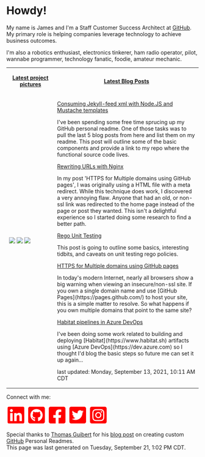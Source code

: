 # Howdy!

<p>My name is James and I'm a Staff Customer Success Architect at <a href="https://github.com">GitHub</a>. My primary role is helping companies leverage technology to achieve business outcomes.</p>
<p>I'm also a robotics enthusiast, electronics tinkerer, ham radio operator, pilot, wannabe programmer, technology fanatic, foodie, amateur mechanic.</p>

<table>
    <tr>
        <th width="25%">
            <p><a href="https://www.instagram.com/jamesmassardo/">Latest project pictures</a></p>
        </th>
        <th>
            <p><a href="https://dxrf.com/blog/">Latest Blog Posts</a></p>
        </th>
    </tr>
    <tr>
        <td>
            <p><img width="200" src="https:&#x2F;&#x2F;www.picuki.com&#x2F;hosted-by-instagram&#x2F;url&#x3D;https%3A%7C%7C%7C%7Cinstagram.flwo4-2.fna.fbcdn.net%7C%7Cv%7C%7Ct51.2885-15%7C%7Csh0.08%7C%7Ce35%7C%7Cs640x640%7C%7C242301716_396928455501902_7356949923999762785_n.jpg%3F_nc_ht%3Dinstagram.flwo4-2.fna.fbcdn.net%26_nc_cat%3D102%26_nc_ohc%3D2PxrdoWMXq8AX_Wc0Zr%26edm%3DAAWvnRQBAAAA%26ccb%3D7-4%26oh%3D106127911891a01ab73d3e74eaa6969c%26oe%3D61514C67%26_nc_sid%3De7738c" /> <img width="200" src="https:&#x2F;&#x2F;www.picuki.com&#x2F;hosted-by-instagram&#x2F;url&#x3D;https%3A%7C%7C%7C%7Cinstagram.flwo4-2.fna.fbcdn.net%7C%7Cv%7C%7Ct51.2885-15%7C%7Csh0.08%7C%7Ce35%7C%7Cs640x640%7C%7C242215610_376426500683079_1083206900476646870_n.jpg%3F_nc_ht%3Dinstagram.flwo4-2.fna.fbcdn.net%26_nc_cat%3D103%26_nc_ohc%3D94aaAN9Ok8wAX8wVs0N%26edm%3DAAWvnRQBAAAA%26ccb%3D7-4%26oh%3D8b888270b2e00a16799afe2fec019ba0%26oe%3D614BCE4B%26_nc_sid%3De7738c" /> <img width="200" src="https:&#x2F;&#x2F;www.picuki.com&#x2F;hosted-by-instagram&#x2F;url&#x3D;https%3A%7C%7C%7C%7Cinstagram.flwo4-2.fna.fbcdn.net%7C%7Cv%7C%7Ct51.2885-15%7C%7Csh0.08%7C%7Ce35%7C%7Cs640x640%7C%7C242489488_1299897067131294_1425688649842449222_n.jpg%3F_nc_ht%3Dinstagram.flwo4-2.fna.fbcdn.net%26_nc_cat%3D106%26_nc_ohc%3D1xmtvUClFokAX-D4ntR%26edm%3DAAWvnRQBAAAA%26ccb%3D7-4%26oh%3D29f0295137a43b142f9e60cc8cc5e068%26oe%3D614FDD70%26_nc_sid%3De7738c" /></p>
        </td>
        <td>
    
<p>
<a href="https://dxrf.com">Consuming Jekyll-feed xml with Node.JS and Mustache templates</a> 
</p>
<p>I&#39;ve been spending some free time sprucing up my GitHub personal readme. One of those tasks was to pull the last 5 blog posts from here and list them on my readme. This post will outline some of the basic components and provide a link to my repo where the functional source code lives.</p>

<p>
<a href="https://dxrf.com">Rewriting URLs with Nginx</a> 
</p>
<p>In my post &#39;HTTPS for Multiple domains using GitHub pages&#39;, I was originally using a HTML file with a meta redirect. While this technique does work, I discovered a very annoying flaw. Anyone that had an old, or non-ssl link was redirected to the home page instead of the page or post they wanted. This isn&#39;t a delightful experience so I started doing some research to find a better path.</p>

<p>
<a href="https://dxrf.com">Rego Unit Testing</a> 
</p>
<p>This post is going to outline some basics, interesting tidbits, and caveats on unit testing rego policies.</p>

<p>
<a href="https://dxrf.com">HTTPS for Multiple domains using GitHub pages</a> 
</p>
<p>In today&#39;s modern Internet, nearly all browsers show a big warning when viewing an insecure&#x2F;non-ssl site. If you own a single domain name and use [GitHub Pages](https:&#x2F;&#x2F;pages.github.com&#x2F;) to host your site, this is a simple matter to resolve. So what happens if you own multiple domains that point to the same site?</p>

<p>
<a href="https://dxrf.com">Habitat pipelines in Azure DevOps</a> 
</p>
<p>I&#39;ve been doing some work related to building and deploying [Habitat](https:&#x2F;&#x2F;www.habitat.sh) artifacts using [Azure DevOps](https:&#x2F;&#x2F;dev.azure.com) so I thought I&#39;d blog the basic steps so future me can set it up again...</p>

<p>last updated: Monday, September 13, 2021, 10:11 AM CDT</p>
</td>
</tr>
</table>

<p> Connect with me: 

[![LinkedIn](assets/linkedin.svg)](https://www.linkedin.com/in/james-massardo/)
[![GitHub](assets/github.svg)](https://github.com/jmassardo)
[![Facebook](assets/facebook.svg)](https://www.facebook.com/james.massardo)
[![Twitter](assets/twitter.svg)](https://twitter.com/jamesmassardo)
[![Instagram](assets/instagram.svg)](https://www.instagram.com/jamesmassardo/)
</p>

<p>Special thanks to <a href='https://github.com/thmsgbrt'>Thomas Guibert</a> for his <a href="https://medium.com/swlh/how-to-create-a-self-updating-readme-md-for-your-github-profile-f8b05744ca91">blog post</a> on creating custom <a href="https://github.com">GitHub</a> Personal Readmes. <br/>
This page was last generated on Tuesday, September 21, 1:02 PM CDT.</p>